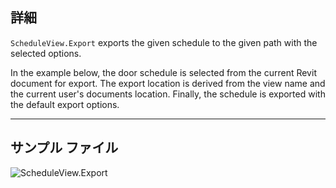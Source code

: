 ## 詳細
`ScheduleView.Export` exports the given schedule to the given path with the selected options.

In the example below, the door schedule is selected from the current Revit document for export. The export location is derived from the view name and the current user's documents location. Finally, the schedule is exported with the default export options.
___
## サンプル ファイル

![ScheduleView.Export](./Revit.Elements.Views.ScheduleView.Export_img.jpg)
